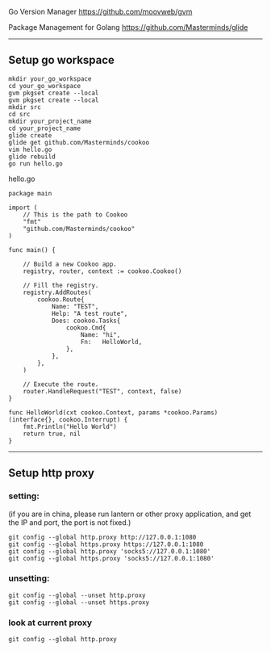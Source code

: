 Go Version Manager https://github.com/moovweb/gvm

Package Management for Golang https://github.com/Masterminds/glide

***
## Setup go workspace
```
mkdir your_go_workspace
cd your_go_workspace
gvm pkgset create --local
gvm pkgset create --local
mkdir src
cd src
mkdir your_project_name
cd your_project_name
glide create
glide get github.com/Masterminds/cookoo
vim hello.go
glide rebuild
go run hello.go
```

hello.go
```
package main

import (
	// This is the path to Cookoo
	"fmt"
	"github.com/Masterminds/cookoo"
)

func main() {

	// Build a new Cookoo app.
	registry, router, context := cookoo.Cookoo()

	// Fill the registry.
	registry.AddRoutes(
		cookoo.Route{
			Name: "TEST",
			Help: "A test route",
			Does: cookoo.Tasks{
				cookoo.Cmd{
					Name: "hi",
					Fn:   HelloWorld,
				},
			},
		},
	)

	// Execute the route.
	router.HandleRequest("TEST", context, false)
}

func HelloWorld(cxt cookoo.Context, params *cookoo.Params) (interface{}, cookoo.Interrupt) {
	fmt.Println("Hello World")
	return true, nil
}

```
***
## Setup http proxy
### setting: 
(if you are in china, please run lantern or other proxy application, and get the IP and port, the port is not fixed.)
```
git config --global http.proxy http://127.0.0.1:1080
git config --global https.proxy https://127.0.0.1:1080
git config --global http.proxy 'socks5://127.0.0.1:1080'
git config --global https.proxy 'socks5://127.0.0.1:1080'
```

### unsetting:
```
git config --global --unset http.proxy
git config --global --unset https.proxy
```

### look at current proxy
```
git config --global http.proxy
```
